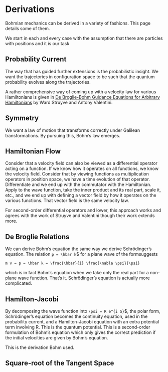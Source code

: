 # Derivations

Bohmian mechanics can be derived in a variety of fashions. This page details some of them.

We start in each and every case with the assumption that there are particles with positions and it is our task

## Probability Current

The way that has guided further extensions is the probabilistic insight. We want the trajectories in configuration space to be such that the quantum probability evolves along the trajectories.

A rather comprehensive way of coming up with a velocity law for various Hamiltonians is given in
[De Broglie-Bohm Guidance Equations for Arbitrary Hamiltonians](http://arxiv.org/abs/0808.0290) by  Ward Struyve and Antony Valentini.

## Symmetry

We want a law of motion that transforms correctly under Galilean transformations. By pursuing this, Bohm’s law emerges.

##  Hamiltonian Flow

Consider that a velocity field can also be viewed as a differential operator acting on a function. If we know how it operates on all functions, we know the velocity field. Consider that by viewing functions as multiplication operators in position space, we have a time evolution of that operator. Differentiate and we end up with the commutator with the Hamiltonian. Apply to the wave function, take the inner product and its real part, scale it, etc., and we end up with defining a vector field by how it operates on the various functions. That vector field is the same velocity law.

For second-order differential operators and lower, this approach works and agrees with the work of Struyve and Valentini though their work extends more.

## De Broglie Relations

We can derive Bohm’s equation the same way we derive Schrödinger’s equation. The relation
`p = \hbar k`$  for a plane wave of the formsuggests

```$
m v = p = \hbar k = \frac{\hbar}{i} \frac{\nabla \psi}{\psi}
```

which is in fact Bohm’s equation when we take only the real part for a non-plane wave function. That’s it. Schrödinger’s equation is actually more complicated.

## Hamilton-Jacobi

By decomposing the wave function into `\psi = R e^{i S}`$, the polar form, Schrödinger’s equation becomes the continuity equation, used in the probability current, and a Hamilton-Jacobi equation with an extra potential term involving R. This is the quantum potential. This is a second-order formulation of Bohm’s equation which only gives the correct prediction if the initial velocities are given by Bohm’s equation.

This is the derivation Bohm used.

## Square-root of the Tangent Space

